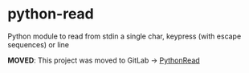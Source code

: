# python-read
Python module to read from stdin  a single char, keypress (with escape sequences) or line


**MOVED**: This project was moved to GitLab -> [PythonRead](https://gitlab.com/MatteoCampinoti94/PythonRead)
